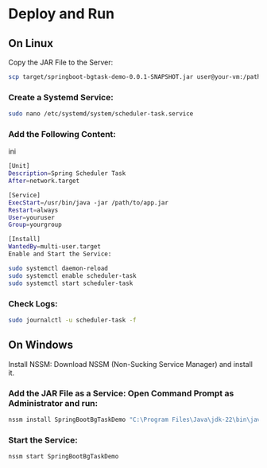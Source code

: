 # Deploy and Run

## On Linux
Copy the JAR File to the Server:

``` bash
scp target/springboot-bgtask-demo-0.0.1-SNAPSHOT.jar user@your-vm:/path/to/app.jar
``` 

### Create a Systemd Service:
``` bash
sudo nano /etc/systemd/system/scheduler-task.service
``` 

### Add the Following Content:

ini
``` bash
[Unit]
Description=Spring Scheduler Task
After=network.target

[Service]
ExecStart=/usr/bin/java -jar /path/to/app.jar
Restart=always
User=youruser
Group=yourgroup

[Install]
WantedBy=multi-user.target
Enable and Start the Service:
``` 

``` bash
sudo systemctl daemon-reload
sudo systemctl enable scheduler-task
sudo systemctl start scheduler-task
``` 

### Check Logs:
``` bash
sudo journalctl -u scheduler-task -f
``` 

## On Windows
Install NSSM: Download NSSM (Non-Sucking Service Manager) and install it.

### Add the JAR File as a Service: Open Command Prompt as Administrator and run:

``` bash
nssm install SpringBootBgTaskDemo "C:\Program Files\Java\jdk-22\bin\java.exe" -jar E:\Kotlin\springboot-bgtask-demo\target\springboot-bgtask-demo-0.0.1-SNAPSHOT.jar
``` 

### Start the Service:

``` bash
nssm start SpringBootBgTaskDemo
``` 
